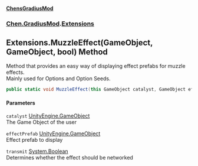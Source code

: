 #### [ChensGradiusMod](index 'index')
### [Chen.GradiusMod](neHTXX+yFsk1RpXqjkv9zg 'Chen.GradiusMod').[Extensions](MwRmIyAAEXRsALWGh0ZEdw 'Chen.GradiusMod.Extensions')
## Extensions.MuzzleEffect(GameObject, GameObject, bool) Method
Method that provides an easy way of displaying effect prefabs for muzzle effects.  
Mainly used for Options and Option Seeds.  
```csharp
public static void MuzzleEffect(this GameObject catalyst, GameObject effectPrefab, bool transmit);
```
#### Parameters
<a name='Chen_GradiusMod_Extensions_MuzzleEffect(GameObject_GameObject_bool)_catalyst'></a>
`catalyst` [UnityEngine.GameObject](https://docs.microsoft.com/en-us/dotnet/api/UnityEngine.GameObject 'UnityEngine.GameObject')  
The Game Object of the user
  
<a name='Chen_GradiusMod_Extensions_MuzzleEffect(GameObject_GameObject_bool)_effectPrefab'></a>
`effectPrefab` [UnityEngine.GameObject](https://docs.microsoft.com/en-us/dotnet/api/UnityEngine.GameObject 'UnityEngine.GameObject')  
Effect prefab to display
  
<a name='Chen_GradiusMod_Extensions_MuzzleEffect(GameObject_GameObject_bool)_transmit'></a>
`transmit` [System.Boolean](https://docs.microsoft.com/en-us/dotnet/api/System.Boolean 'System.Boolean')  
Determines whether the effect should be networked
  
